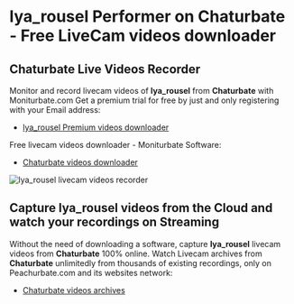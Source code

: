 # lya_rousel Performer on Chaturbate - Free LiveCam videos downloader

## Chaturbate Live Videos Recorder

Monitor and record livecam videos of **lya_rousel** from **Chaturbate** with Moniturbate.com
Get a premium trial for free by just and only registering with your Email address:
* [lya_rousel Premium videos downloader](https://moniturbate.com/request-demo-licence-key.html)

Free livecam videos downloader - Moniturbate Software:
* [Chaturbate videos downloader](https://moniturbate.com/moniturbate-download-software.html)

![lya_rousel livecam videos recorder](https://peachurnet.com/templates/moniturbate-software.png)


## Capture lya_rousel videos from the Cloud and watch your recordings on Streaming

Without the need of downloading a software, capture **lya_rousel** livecam videos from **Chaturbate** 100% online.
Watch Livecam archives from **Chaturbate** unlimitedly from thousands of existing recordings, only on Peachurbate.com and its websites network:
* [Chaturbate videos archives](https://peachurnet.com/)